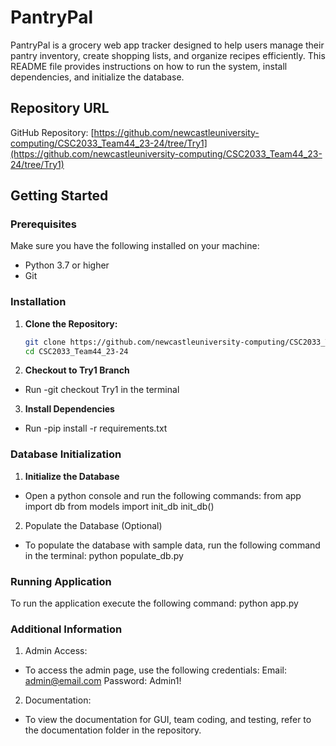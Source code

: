 # PantryPal

PantryPal is a grocery web app tracker designed to help users manage their pantry inventory, create shopping lists, and organize recipes efficiently. This README file provides instructions on how to run the system, install dependencies, and initialize the database.

## Repository URL
GitHub Repository: [https://github.com/newcastleuniversity-computing/CSC2033_Team44_23-24/tree/Try1](https://github.com/newcastleuniversity-computing/CSC2033_Team44_23-24/tree/Try1)

## Getting Started

### Prerequisites
Make sure you have the following installed on your machine:
- Python 3.7 or higher
- Git

### Installation

1. **Clone the Repository:**

   ```sh
   git clone https://github.com/newcastleuniversity-computing/CSC2033_Team44_23-24.git
   cd CSC2033_Team44_23-24

2. **Checkout to Try1 Branch**
- Run -git checkout Try1 in the terminal

3. **Install Dependencies**
- Run -pip install -r requirements.txt

### Database Initialization

1. **Initialize the Database**
- Open a python console and run the following commands:
  from app import db
  from models import init_db
  init_db()

2. Populate the Database (Optional)
- To populate the database with sample data, run the following command in the terminal:
  python populate_db.py

### Running Application
To run the application execute the following command:
python app.py

### Additional Information
1. Admin Access:
- To access the admin page, use the following credentials:
  Email: admin@email.com
  Password: Admin1!

2. Documentation:
- To view the documentation for GUI, team coding, and testing, refer to the documentation folder in the repository.


